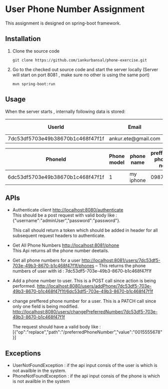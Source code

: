 
<h1><a id="Phone_Exercise_Assignment"></a>User Phone Number Assignment</h1>
<p>This assignment is designed on spring-boot framework.</p>
<h2><a id="Installation_6"></a>Installation</h2>
<ol>
<li>Clone the source code<pre><code class="language-sh">git <span class="hljs-built_in">clone</span> https://github.com/iankurbansal/phone-exercise.git
</code></pre>
</li>
<li>Go to the checked out source code and start the server locally (Server will start on port 8081 , make sure no other is using the same port)<pre><code class="language-bash">mvn spring-boot:run
</code></pre>
</ol>
<h2><a id="Usage_20"></a>Usage</h2>
<p>When the server starts , internally following data is stored:</p>
<table class="table table-striped table-bordered">
<thead>
<tr>
<th>UserId</th>
<th>Email</th>
<th>password</th>
<th>preffered phone no</th>
<th>userName</th>
</tr>
</thead>
<tbody>
<tr>
<td>7dc53df5703e49b38670b1c468f47f1f</td>
<td>ankur.ete@gmail.com</td>
<td>passwd</td>
<td>0876543323</td>
<td>eankuba</td>
</tr>
</tbody>
</table>

<table class="table table-striped table-bordered">
<thead>
<tr>
<th>PhoneId</th>
<th>Phone model</th>
<th>phone name</th>
<th>preffered phone no</th>
<th>user id</th>
</tr>
</thead>
<tbody>
<tr>
<td>6dc53df5703e49b38670b1c468f47f1f</td>
<td>1</td>
<td>my iphone</td>
<td>09876</td>
<td>null</td>
</tr>
</tbody>
</table>
<h2><a id="APIs_33"></a>APIs</h2>
<ul>
<li>
<p>Authenticate client  <a href="http://localhost:8080/authenticate">http://localhost:8080/authenticate</a><br>
This should be a post request with valid body like : {"username":"adminUser","password":"password"}.</p>
This call should return a token which should be added in header for all subsequent request headers to authenticate.
</li>
<li>
<p>Get All Phone Numbers  <a href="http://localhost:8081/phones">http://localhost:8081/phone</a><br>
This Api returns all the phone number deetails.</p>
</li>
<li>
<p>Get all phone numbers for a user <a href="http://localhost:8081/users/{userId}/phones">http://localhost:8081/users/7dc53df5-703e-49b3-8670-b1c468f47f1f/phones</a> – This returns the phone numbers of user with id : 7dc53df5-703e-49b3-8670-b1c468f47f1f</p>
</li>
<li>
<p>Add a phone number to user. This is a POST call since action is being performed. <a href="http://localhost:8080/users/addPhone/7dc53df5-703e-49b3-8670-b1c468f47f1f/6dc53df5-703e-49b3-8670-b1c468f47f1f">http://localhost:8080/users/addPhone/7dc53df5-703e-49b3-8670-b1c468f47f1f/6dc53df5-703e-49b3-8670-b1c468f47f1f</a></p>
</li>
<li>
<p>change preffered phone number for a user. This is a PATCH call since only one field is being modified. <a href="http://localhost:8080/users/changePreferredNumber/7dc53df5-703e-49b3-8670-b1c468f47f1f">http://localhost:8080/users/changePreferredNumber/7dc53df5-703e-49b3-8670-b1c468f47f1f</a></p>
The request should have a valid body like : [{"op":"replace","path":"/preferredPhoneNumber","value":"0015555678"}]
</li>
</ul>
<h2><a id="Exceptions_42"></a>Exceptions</h2>
<ul>
<li>UserNotFoundException : if the api input consis of the user is which is not availble in the system.</li>
<li>PhoneNotFoundException : if the api input consis of the phone is which is not availble in the system</li>
</ul>
